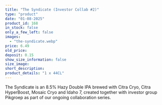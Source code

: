 ```yaml
---
title: "The Syndicate (Investor Collab #2)"
type: "product"
date: "01-08-2025"
product_id: 168
in_stock: false
only_a_few_left: false
images:
  - "the-syndicate.webp"
price: 6.49
old_price: 
deposit: 0.15
show_size_information: false
size_image:
short_description:
product_details: "1 x 44CL"
---
```


The Syndicate is an 8.5% Hazy Double IPA brewed with Citra Cryo, Citra HyperBoost, Mosaic Cryo and Idaho 7, created together with investor group Pikgroep as part of our ongoing collaboration series.
